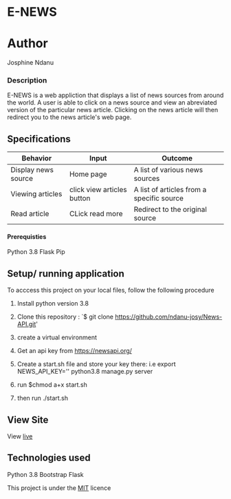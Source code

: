 # E-NEWS

# Author
Josphine Ndanu



### Description
E-NEWS is a web appliction that displays a list of news sources from around the world. A user is able to click on a news source and view an abreviated version of the particular news article. Clicking on the news article will then redirect you to the news article's web page.


## Specifications
| Behavior        | Input           | Outcome  |
| ------------- |-------------| ------------|
|Display news source| Home page | A list of various news sources|
| Viewing articles  | click view articles button| A list of articles from a specific source|
| Read article      | CLick read more | Redirect to the original source| 

#### Prerequisties
Python 3.8
Flask
Pip

## Setup/ running application
To acccess this project on your local files, follow the following procedure

1. Install python version 3.8
1. Clone this repository :  `$ git clone https://github.com/ndanu-josy/News-API.git'
1. create  a virtual environment 
1. Get an api key from https://newsapi.org/ 
1. Create a start.sh file and store your key there: i.e
    export NEWS_API_KEY='<Your-Api-Key>'
    python3.8 manage.py server

1. run $chmod a+x start.sh
1. then  run ./start.sh

## View Site
View [live](https://e-news5020.herokuapp.com/)


## Technologies used
Python 3.8
Bootstrap
Flask


This project is under the  [MIT](LICENSE) licence


 


